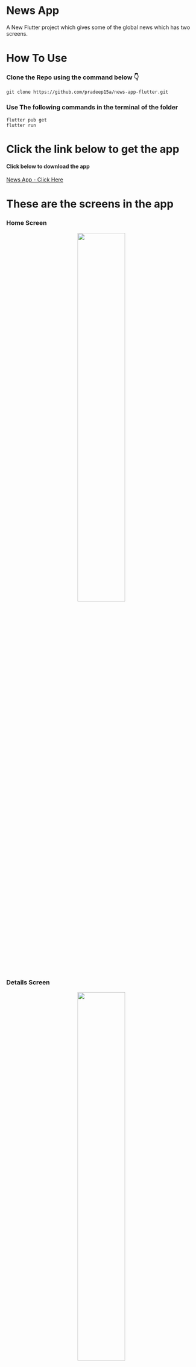 # News App
A New Flutter project which gives some of the global news which has two screens. 

# How To Use 
### Clone the Repo using the command below :point_down:
```
git clone https://github.com/pradeep15a/news-app-flutter.git
```
### Use The following commands in the terminal of the folder
``` 
flutter pub get
flutter run
```
# Click the link below to get the app
#### Click below to download the app
[News App - Click Here](https://drive.google.com/file/d/1gNz9O6iW0bZcPHZBHmlSkybPElDJbu2N/view?usp=sharing)

# These are the screens in the app
### Home Screen
<p align="center">
<img src="https://user-images.githubusercontent.com/80315129/160254552-8a363ce4-edf2-41bc-8126-fa426ba5b88f.jpg" width="50%">
</p>

### Details Screen
<p align="center">
<img src="https://user-images.githubusercontent.com/80315129/160254549-572eff8b-cb7a-4aee-926d-0be745c6e337.jpg" width="50%" >
</p>

## Working Model
<p align="center">
<video width="50%" src="https://user-images.githubusercontent.com/80315129/160255037-b208676f-078e-4d77-9a6f-db06e88d92b4.mp4">
</p>

# Made in 15 Mins of Flutter Event by GDSC-UVCE
Special Thanks to the team GDSC-UVCE

## MADE BY PRADEEP (Core-Team GDSC UVCE)
1. [Pradeep](https://github.com/pradeep15a)
2. [Connect with me - LinkedIn](https://www.linkedin.com/in/pradeep-a-a43187221/)
3. [WhatsApp](https://wa.me/7204690840)